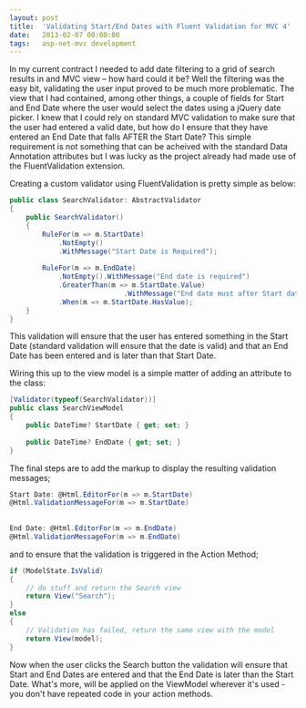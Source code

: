 ```yaml
---
layout: post
title:  'Validating Start/End Dates with Fluent Validation for MVC 4'
date:   2013-02-07 00:00:00
tags:   asp-net-mvc development
---
```

In my current contract I needed to add date filtering to a grid of search results in and MVC view – how hard could it be?
Well the filtering was the easy bit, validating the user input proved to be much more problematic. The view that I had contained, among other things, a couple of fields for Start and End Date where the user would select the dates using a jQuery date picker. I knew that I could rely on standard MVC validation to make sure that the user had entered a valid date, but how do I ensure that they have entered an End Date that falls AFTER the Start Date? This simple requirement is not something that can be acheived with the standard Data Annotation attributes but I was lucky as the project already had made use of the FluentValidation extension.
<!--more-->
Creating a custom validator using FluentValidation is pretty simple as below:
```csharp
public class SearchValidator: AbstractValidator
{
    public SearchValidator()
    {
        RuleFor(m => m.StartDate)
            .NotEmpty()
            .WithMessage("Start Date is Required");
 
        RuleFor(m => m.EndDate)
            .NotEmpty().WithMessage("End date is required")
            .GreaterThan(m => m.StartDate.Value)
                            .WithMessage("End date must after Start date")
            .When(m => m.StartDate.HasValue);
    }
}
```
This validation will ensure that the user has entered something in the Start Date (standard validation will ensure that the date is valid) and that an End Date has been entered and is later than that Start Date.

Wiring this up to the view model is a simple matter of adding an attribute to the class:
```csharp
[Validator(typeof(SearchValidator))]
public class SearchViewModel
{
    public DateTime? StartDate { get; set; }
 
    public DateTime? EndDate { get; set; }
}
```
The final steps are to add the markup to display the resulting validation messages;

```csharp
Start Date: @Html.EditorFor(m => m.StartDate)
@Html.ValidationMessageFor(m => m.StartDate)
 
 
End Date: @Html.EditorFor(m => m.EndDate)
@Html.ValidationMessageFor(m => m.EndDate)
```
and to ensure that the validation is triggered in the Action Method;

```csharp
if (ModelState.IsValid)
{
    // do stuff and return the Search view
    return View("Search");
}
else
{
    // Validation has failed, return the same view with the model
    return View(model);
}
```
Now when the user clicks the Search button the validation will ensure that Start and End Dates are entered and that the End Date is later than the Start Date. What's more, will be applied on the ViewModel wherever it's used - you don't have repeated code in your action methods.